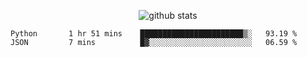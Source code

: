 <!-- <h1 align="center">Hello 👋 </h3> -->

<p align="center">
  <img src="https://github-readme-stats.vercel.app/api?username=syeehyn&hide=stars,prs,issues,contribs&count_private=true&hide_title=true" alt="github stats" />
</p>

<!--START_SECTION:waka-->
```text
Python       1 hr 51 mins    ███████████████████████▒░   93.19 % 
JSON         7 mins          █▓░░░░░░░░░░░░░░░░░░░░░░░   06.59 % 
```
<!--END_SECTION:waka-->

